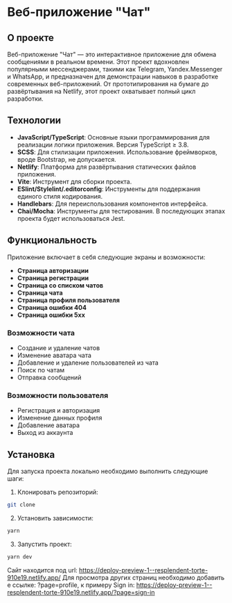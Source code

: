 # Веб-приложение "Чат"

## О проекте

Веб-приложение "Чат" — это интерактивное приложение для обмена сообщениями в реальном времени. Этот проект вдохновлен популярными мессенджерами, такими как Telegram, Yandex.Messenger и WhatsApp, и предназначен для демонстрации навыков в разработке современных веб-приложений. От прототипирования на бумаге до развёртывания на Netlify, этот проект охватывает полный цикл разработки.

## Технологии

- **JavaScript/TypeScript**: Основные языки программирования для реализации логики приложения. Версия TypeScript ≥ 3.8.
- **SCSS**: Для стилизации приложения. Использование фреймворков, вроде Bootstrap, не допускается.
- **Netlify**: Платформа для развёртывания статических файлов приложения.
- **Vite**: Инструмент для сборки проекта.
- **ESlint/Stylelint/.editorconfig**: Инструменты для поддержания единого стиля кодирования.
- **Handlebars**: Для переиспользования компонентов интерфейса.
- **Chai/Mocha**: Инструменты для тестирования. В последующих этапах проекта будет использоваться Jest.

## Функциональность

Приложение включает в себя следующие экраны и возможности:
- **Страница авторизации**
- **Страница регистрации**
- **Страница со списком чатов**
- **Страница чата**
- **Страница профиля пользователя**
- **Страница ошибки 404**
- **Страница ошибки 5xx**

### Возможности чата

- Создание и удаление чатов
- Изменение аватара чата
- Добавление и удаление пользователей из чата
- Поиск по чатам
- Отправка сообщений

### Возможности пользователя

- Регистрация и авторизация
- Изменение данных профиля
- Добавление аватара
- Выход из аккаунта

## Установка

Для запуска проекта локально необходимо выполнить следующие шаги:

1. Клонировать репозиторий:

```bash
git clone
```

2. Установить зависимости:
   
```bash
yarn
```

3. Запустить проект:

```bash
yarn dev
```

Сайт находится под url: https://deploy-preview-1--resplendent-torte-910e19.netlify.app/
Для просмотра других страниц необходимо добавить е ссылке: ?page=profile, к примеру
Sign in: https://deploy-preview-1--resplendent-torte-910e19.netlify.app/?page=sign-in
